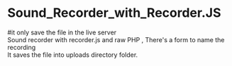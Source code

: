 # Sound_Recorder_with_Recorder.JS
#it only save the file in the live server <br>
Sound recorder with recorder.js and raw PHP , There's a form to name the recording<br>
It saves the  file into uploads directory folder. <br>





